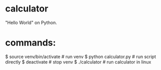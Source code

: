 # calculator
"Hello World" on Python.

# commands:
$ source venv/bin/activate # run venv
$ python calculator.py     # run script directly
$ deactivate               # stop venv
$ ./calculator             # run calculator in linux

